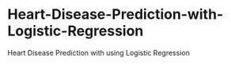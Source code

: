 # Heart-Disease-Prediction-with-Logistic-Regression
Heart Disease Prediction with using Logistic Regression
